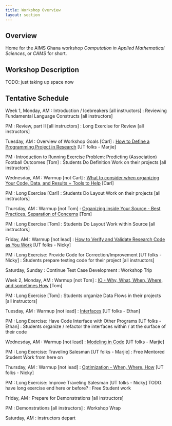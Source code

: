 ```yaml
---
title: Workshop Overview
layout: section
---
```


## Overview

Home for the AIMS Ghana workshop *Computation in Applied Mathematical Sciences*,
or *CAMS* for short.

## Workshop Description

TODO: just taking up space now

## Tentative Schedule

Week 1, Monday, AM
: Introduction / Icebreakers [all instructors]
: Reviewing Fundamental Language Constructs [all instructors]

PM
: Review, part II [all instructors]
: Long Exercise for Review [all instructors]

Tuesday, AM
: Overview of Workshop Goals [Carl]
: [How to Define a Programming Project in Research](topic/defining-project/) [UT folks - Marjie]

PM
: Introduction to Running Exercise Problem: Predicting (Association) Football Outcomes [Tom]
: Students Do Definition Work on their projects [all instructors]

Wednesday, AM
: Warmup [not Carl]
: [What to consider when organizing Your Code, Data, and Results + Tools to Help](topic/organizing-outer/) [Carl]

PM
: Long Exercise [Carl]
: Students Do Layout Work on their projects [all instructors]

Thursday, AM
: Warmup [not Tom]
: [Organizing inside Your Source - Best Practices, Separation of Concerns](topic/organizing-inner/) [Tom]

PM
: Long Exercise [Tom]
: Students Do Layout Work within Source [all instructors]

Friday, AM
: Warmup [not lead]
: [How to Verify and Validate Research Code as You Work](topic/testing/) [UT folks - Nicky]

PM
: Long Exercise: Provide Code for Correction/Improvement [UT folks - Nicky]
: Students prepare testing code for their project [all instructors]

Saturday, Sunday
: Continue Test Case Development
: Workshop Trip

Week 2, Monday, AM
: Warmup [not Tom]
: [IO - Why, What, When, Where, and sometimes How](topic/io/) [Tom]

PM
: Long Exercise [Tom]
: Students organize Data Flows in their projects [all instructors]

Tuesday, AM
: Warmup [not lead]
: [Interfaces](topic/interfaces/) [UT folks - Ethan]

PM
: Long Exercise:  Have Code Interface with Other Programs [UT folks - Ethan]
: Students organize / refactor the interfaces within / at the surface of their code

Wednesday, AM
: Warmup [not lead]
: [Modeling in Code](topic/modeling/) [UT folks - Marjie]

PM
: Long Exercise: Traveling Salesman [UT folks - Marjie]
: Free Mentored Student Work from here on

Thursday, AM
: Warmup [not lead]
: [Optimization - When, Where, How](topic/optimization/) [UT folks - Nicky]

PM
: Long Exercise: Improve Traveling Salesman [UT folks - Nicky] TODO: have long exercise end here or before?
: Free Student work

Friday, AM
: Prepare for Demonstrations [all instructors]

PM
: Demonstrations [all instructors]
: Workshop Wrap

Saturday, AM
: instructors depart
